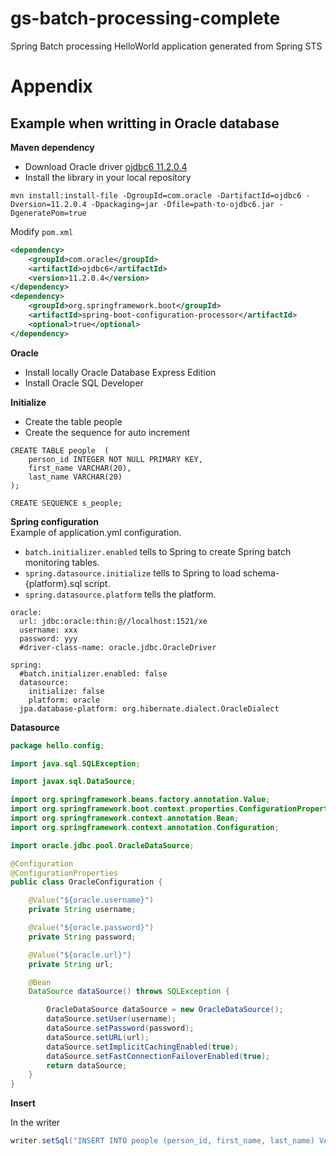 # gs-batch-processing-complete
Spring Batch processing HelloWorld application generated from Spring STS

# Appendix

## Example when writting in Oracle database

**Maven dependency**  
- Download Oracle driver [ojdbc6 11.2.0.4](http://www.oracle.com/technetwork/database/enterprise-edition/jdbc-112010-090769.html)
- Install the library in your local repository

```
mvn install:install-file -DgroupId=com.oracle -DartifactId=ojdbc6 -Dversion=11.2.0.4 -Dpackaging=jar -Dfile=path-to-ojdbc6.jar -DgeneratePom=true
```

Modify `pom.xml`

```xml
<dependency>
	<groupId>com.oracle</groupId>
	<artifactId>ojdbc6</artifactId>
	<version>11.2.0.4</version>
</dependency>
<dependency>
	<groupId>org.springframework.boot</groupId>
	<artifactId>spring-boot-configuration-processor</artifactId>
	<optional>true</optional>
</dependency>
```


**Oracle**  
- Install locally Oracle Database Express Edition
- Install Oracle SQL Developer

**Initialize**  
- Create the table people
- Create the sequence for auto increment

```
CREATE TABLE people  (
    person_id INTEGER NOT NULL PRIMARY KEY,
    first_name VARCHAR(20),
    last_name VARCHAR(20)
);

CREATE SEQUENCE s_people;
```

**Spring configuration**  
Example of application.yml configuration.  
- `batch.initializer.enabled` tells to Spring to create Spring batch monitoring tables.
- `spring.datasource.initialize` tells to Spring to load schema-{platform}.sql script.
- `spring.datasource.platform` tells the platform.

```
oracle:
  url: jdbc:oracle:thin:@//localhost:1521/xe
  username: xxx
  password: yyy
  #driver-class-name: oracle.jdbc.OracleDriver

spring:
  #batch.initializer.enabled: false
  datasource:
    initialize: false
    platform: oracle
  jpa.database-platform: org.hibernate.dialect.OracleDialect
```

**Datasource**  

```java
package hello.config;

import java.sql.SQLException;

import javax.sql.DataSource;

import org.springframework.beans.factory.annotation.Value;
import org.springframework.boot.context.properties.ConfigurationProperties;
import org.springframework.context.annotation.Bean;
import org.springframework.context.annotation.Configuration;

import oracle.jdbc.pool.OracleDataSource;

@Configuration
@ConfigurationProperties
public class OracleConfiguration {

	@Value("${oracle.username}")
	private String username;

	@Value("${oracle.password}")
	private String password;

	@Value("${oracle.url}")
	private String url;

	@Bean
	DataSource dataSource() throws SQLException {

		OracleDataSource dataSource = new OracleDataSource();
		dataSource.setUser(username);
		dataSource.setPassword(password);
		dataSource.setURL(url);
		dataSource.setImplicitCachingEnabled(true);
		dataSource.setFastConnectionFailoverEnabled(true);
		return dataSource;
	}
}
```

**Insert**  

In the writer

```java
writer.setSql("INSERT INTO people (person_id, first_name, last_name) VALUES (s_people.nextval, :firstName, :lastName)"); // oracle with s_people sequence
```
